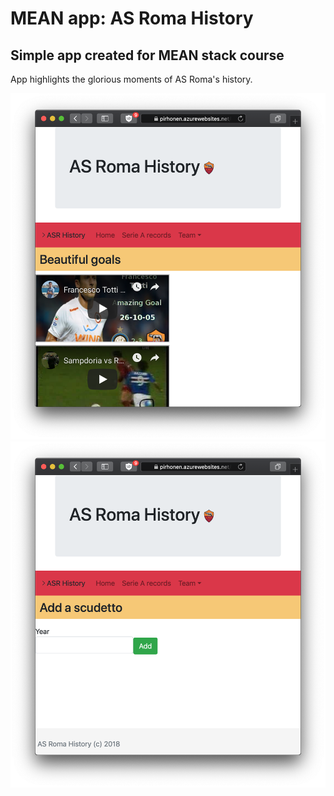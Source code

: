 # MEAN app: AS Roma History

## Simple app created for MEAN stack course

App highlights the glorious moments of AS Roma's history.

![Beautiful goals](https://github.com/jpir13/mean-course/raw/master/ss/goals.png "Beautiful goals")
![Add a scudetto](https://github.com/jpir13/mean-course/raw/master/ss/addscudetto.png "Possibility to add a scudetto (predict the future!)")